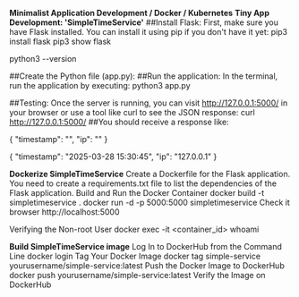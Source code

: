 **Minimalist Application Development / Docker / Kubernetes**
**Tiny App Development: 'SimpleTimeService'**
##Install Flask: First, make sure you have Flask installed. You can install it using pip if you don't have it yet:
pip3 install flask
pip3 show flask

python3 --version

##Create the Python file (app.py):
##Run the application: In the terminal, run the application by executing:
python3 app.py

##Testing: Once the server is running, you can visit http://127.0.0.1:5000/ in your browser or use a tool like curl to see the JSON response:
curl http://127.0.0.1:5000/
##You should receive a response like:

{
  "timestamp": "<current date and time>",
  "ip": "<the IP address of the visitor>"
}

{
  "timestamp": "2025-03-28 15:30:45",
  "ip": "127.0.0.1"
}


**Dockerize SimpleTimeService**
Create a Dockerfile for the Flask application.
You need to create a requirements.txt file to list the dependencies of the Flask application. 
Build and Run the Docker Container
docker build -t simpletimeservice .
docker run -d -p 5000:5000 simpletimeservice
Check it browser http://localhost:5000

Verifying the Non-root User
docker exec -it <container_id> whoami

**Build SimpleTimeService image**
Log In to DockerHub from the Command Line
docker login
Tag Your Docker Image
docker tag simple-service yourusername/simple-service:latest
Push the Docker Image to DockerHub
docker push yourusername/simple-service:latest
Verify the Image on DockerHub

